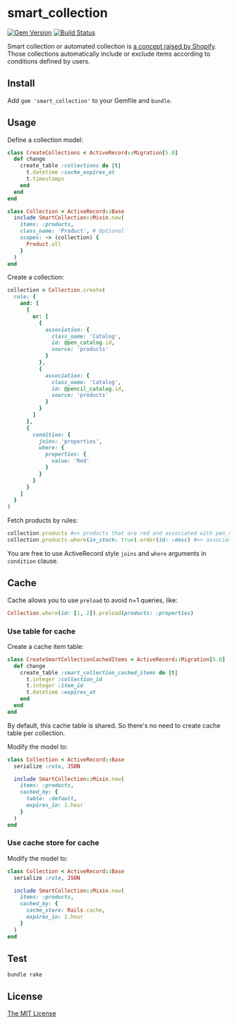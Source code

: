 # smart_collection

[![Gem Version](https://badge.fury.io/rb/smart_collection.svg)](https://badge.fury.io/rb/smart_collection) [![Build Status](https://travis-ci.org/CicholGricenchos/smart_collection.svg?branch=master)](https://travis-ci.org/CicholGricenchos/smart_collection)

Smart collection or automated collection is [a concept raised by Shopify](https://help.shopify.com/en/manual/products/collections/automated-collections). Those collections automatically include or exclude items according to conditions defined by users.

Install
------

Add `gem 'smart_collection'` to your Gemfile and `bundle`.

Usage
------

Define a collection model:
```ruby
class CreateCollections < ActiveRecord::Migration[5.0]
  def change
    create_table :collections do |t|
      t.datetime :cache_expires_at
      t.timestamps
    end
  end
end

class Collection < ActiveRecord::Base
  include SmartCollection::Mixin.new(
    items: :products,
    class_name: 'Product', # Optional
    scopes: -> (collection) {
      Product.all
    }
  )
end
```

Create a collection:
```ruby
collection = Collection.create(
  rule: {
    and: [
      {
        or: [
          {
            association: {
              class_name: 'Catalog',
              id: @pen_catalog.id,
              source: 'products'
            }
          },
          {
            association: {
              class_name: 'Catalog',
              id: @pencil_catalog.id,
              source: 'products'
            }
          }
        ]
      },
      {
        condition: {
          joins: 'properties',
          where: {
            properties: {
              value: 'Red'
            }
          }
        }
      }
    ]
  }
)
```

Fetch products by rules:
```ruby
collection.products #=> products that are red and associated with pen_catalog and pencil_catalog
collection.products.where(in_stock: true).order(id: :desc) #=> association returns a scope
```

You are free to use ActiveRecord style `joins` and `where` arguments in `condition` clause.

Cache
------
Cache allows you to use `preload` to avoid n+1 queries, like:

```ruby
Collection.where(id: [1, 2]).preload(products: :properties)
```

### Use table for cache
Create a cache item table:
```ruby
class CreateSmartCollectionCachedItems < ActiveRecord::Migration[5.0]
  def change
    create_table :smart_collection_cached_items do |t|
      t.integer :collection_id
      t.integer :item_id
      t.datetime :expires_at
    end
  end
end
```

By default, this cache table is shared. So there's no need to create cache table per collection.

Modify the model to:
```ruby
class Collection < ActiveRecord::Base
  serialize :rule, JSON

  include SmartCollection::Mixin.new(
    items: :products,
    cached_by: {
      table: :default,
      expires_in: 1.hour
    }
  )
end
```

### Use cache store for cache
Modify the model to:
```ruby
class Collection < ActiveRecord::Base
  serialize :rule, JSON

  include SmartCollection::Mixin.new(
    items: :products,
    cached_by: {
      cache_store: Rails.cache,
      expires_in: 1.hour
    }
  )
end
```

Test
------
```shell
bundle rake
```

License
------

[The MIT License](https://opensource.org/licenses/MIT)
